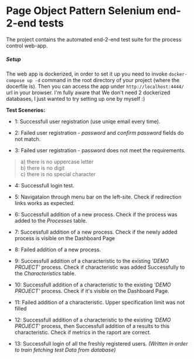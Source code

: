 # Page Object Pattern Selenium end-2-end tests

The project contains the automated end-2-end test suite for the process control web-app.

##### Setup

The web app is dockerized, in order to set it up you need to invoke `docker-compose up -d` command in the root directory of your project (where the docerfile is). Then you can access the app under `http://localhost:4444/` url in your browser. I'm fully aware that We don't need 2 dockerized databases, I just wanted to try setting up one by myself :) 

**Test Scenerios:**

* 1: Successfull user registration (use uniqe email every time).

* 2: Failed user registration - *password* and *confirm password* fields do not match.

* 3: Failed user registration - password does not meet the requirements.
> a) there is no uppercase letter</br>
> b) there is no digit</br>
> c) there is no special character</br>

* 4: Successfull login test.

* 5: Navigataion through menu bar on the left-site. Check if redirection links works as expected.

* 6: Successfull addition of a new process. Check if the process was added to the *Processes* table.

* 7: Successfull addition of a new process. Check if the newly added process is visible on the Dashboard Page 

* 8: Failed addition of a new process.

* 9: Successfull addition of a characteristic to the existing *'DEMO PROJECT'* process. Check if characteristic was added Successfully to the *Characteristics* table.

* 10: Successfull addition of a characteristic to the existing *'DEMO PROJECT'* process. Check if it's visible on the Dashboard Page.

* 11: Failed addition of a characteristic. Upper specification limit was not filled

* 12: Successfull addition of a characteristic to the existing *'DEMO PROJECT'* process, then Successfull addition of a results to this characteristic. Check if metrics in the raport are correct.

* 13: Successfull login of all the freshly registered users. *(Written in order to train fetching test Data from database)*
